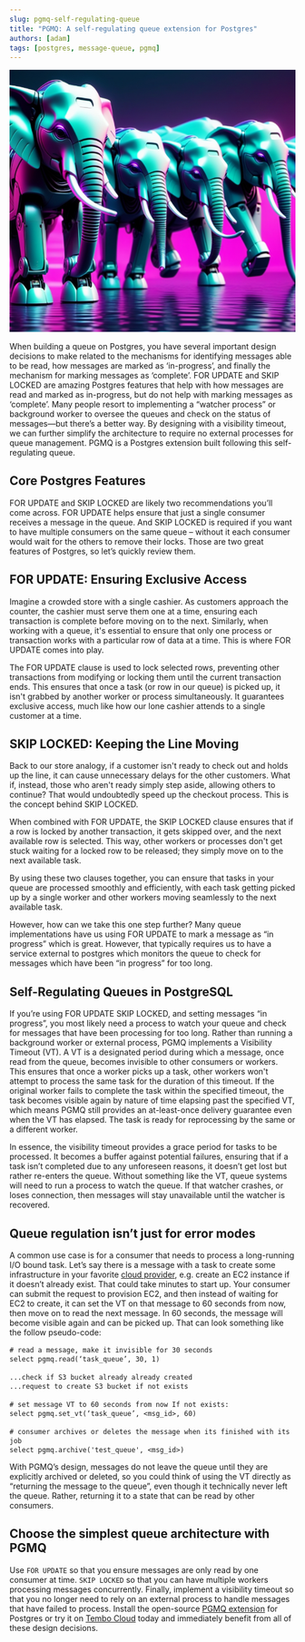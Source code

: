 ```yaml
---
slug: pgmq-self-regulating-queue
title: "PGMQ: A self-regulating queue extension for Postgres"
authors: [adam]
tags: [postgres, message-queue, pgmq]
---
```


<p align="center">
    <img src="./tembo-queue.png" alt="drawing" width="600"/>
</p>

When building a queue on Postgres, you have several important design decisions to make related to the mechanisms for identifying messages able to be read, how messages are marked as ‘in-progress’, and finally the mechanism for marking messages as ‘complete’. FOR UPDATE and SKIP LOCKED are amazing Postgres features that help with how messages are read and marked as in-progress, but  do not help with marking messages as ‘complete’. Many people resort to implementing a “watcher process” or background worker to oversee the queues and check on the status of messages—but there’s a better way. By designing with a visibility timeout, we can further simplify the architecture to require no external processes for queue management. PGMQ is a Postgres extension built following this self-regulating queue.

## Core Postgres Features

FOR UPDATE and SKIP LOCKED are likely two recommendations you’ll come across. FOR UPDATE helps ensure that just a single consumer receives a message in the queue. And SKIP LOCKED is required if you want to have multiple consumers on the same queue – without it each consumer would wait for the others to remove their locks. Those are two great features of Postgres, so let’s quickly review them.

## FOR UPDATE: Ensuring Exclusive Access

Imagine a crowded store with a single cashier. As customers approach the counter, the cashier must serve them one at a time, ensuring each transaction is complete before moving on to the next. Similarly, when working with a queue, it's essential to ensure that only one process or transaction works with a particular row of data at a time. This is where FOR UPDATE comes into play.

The FOR UPDATE clause is used to lock selected rows, preventing other transactions from modifying or locking them until the current transaction ends. This ensures that once a task (or row in our queue) is picked up, it isn't grabbed by another worker or process simultaneously. It guarantees exclusive access, much like how our lone cashier attends to a single customer at a time.

## SKIP LOCKED: Keeping the Line Moving

Back to our store analogy, if a customer isn't ready to check out and holds up the line, it can cause unnecessary delays for the other customers. What if, instead, those who aren't ready simply step aside, allowing others to continue? That would undoubtedly speed up the checkout process. This is the concept behind SKIP LOCKED.

When combined with FOR UPDATE, the SKIP LOCKED clause ensures that if a row is locked by another transaction, it gets skipped over, and the next available row is selected. This way, other workers or processes don't get stuck waiting for a locked row to be released; they simply move on to the next available task.

By using these two clauses together, you can ensure that tasks in your queue are processed smoothly and efficiently, with each task getting picked up by a single worker and other workers moving seamlessly to the next available task.

However, how can we take this one step further? Many queue implementations have us using FOR UPDATE to mark a message as “in progress” which is great. However, that typically requires us to have a service external to postgres which monitors the queue to check for messages which have been “in progress” for too long.

## Self-Regulating Queues in PostgreSQL

If you’re using FOR UPDATE SKIP LOCKED, and setting messages “in progress”, you most likely need a process to watch your queue and check for messages that have been processing for too long. Rather than running a background worker or external process, PGMQ implements a Visibility Timeout (VT). A VT is a designated period during which a message, once read from the queue, becomes invisible to other consumers or workers. This ensures that once a worker picks up a task, other workers won't attempt to process the same task for the duration of this timeout. If the original worker fails to complete the task within the specified timeout, the task becomes visible again by nature of time elapsing past the specified VT, which means PGMQ still provides an at-least-once delivery guarantee even when the VT has elapsed. The task is ready for reprocessing by the same or a different worker.

In essence, the visibility timeout provides a grace period for tasks to be processed. It becomes a buffer against potential failures, ensuring that if a task isn’t completed due to any unforeseen reasons, it doesn’t get lost but rather re-enters the queue. Without something like the VT, queue systems will need to run a process to watch the queue. If that watcher crashes, or loses connection, then messages will stay unavailable until the watcher is recovered.

## Queue regulation isn’t just for error modes

A common use case is for a consumer that needs to process a long-running I/O bound task. Let’s say there is a message with a task to create some infrastructure in your favorite [cloud provider](cloud.tembo.io), e.g. create an EC2 instance if it doesn’t already exist. That could take minutes to start up. Your consumer can submit the request to provision EC2, and then instead of waiting for EC2 to create, it can set the VT on that message to 60 seconds from now, then move on to read the next message. In 60 seconds, the message will become visible again and can be picked up.  That can look something like the follow pseudo-code:

```text
# read a message, make it invisible for 30 seconds
select pgmq.read(‘task_queue’, 30, 1)

...check if S3 bucket already already created
...request to create S3 bucket if not exists

# set message VT to 60 seconds from now If not exists: 
select pgmq.set_vt(‘task_queue’, <msg_id>, 60)

# consumer archives or deletes the message when its finished with its job
select pgmq.archive('test_queue', <msg_id>)
```

With PGMQ’s design, messages do not leave the queue until they are explicitly archived or deleted, so you could think of using the VT directly as “returning the message to the queue”, even though it technically never left the queue. Rather, returning it to a state that can be read by other consumers.

## Choose the simplest queue architecture with PGMQ

Use `FOR UPDATE` so that you ensure messages are only read by one consumer at time. `SKIP LOCKED` so that you can have multiple workers processing messages concurrently. Finally, implement a visibility timeout so that you no longer need to rely on an external process to handle messages that have failed to process. Install the open-source [PGMQ extension](https://github.com/tembo-io/pgmq) for Postgres or try it on [Tembo Cloud](cloud.tembo.io) today and immediately benefit from all of these design decisions.
